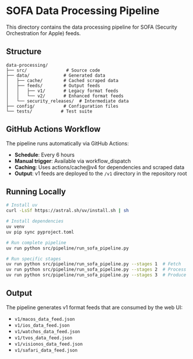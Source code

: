# SOFA Data Processing Pipeline

This directory contains the data processing pipeline for SOFA (Security Orchestration for Apple) feeds.

## Structure

```
data-processing/
├── src/               # Source code
├── data/             # Generated data
│   ├── cache/        # Cached scraped data
│   ├── feeds/        # Output feeds
│   │   ├── v1/       # Legacy format feeds
│   │   └── v2/       # Enhanced format feeds
│   └── security_releases/  # Intermediate data
├── config/           # Configuration files
└── tests/           # Test suite
```

## GitHub Actions Workflow

The pipeline runs automatically via GitHub Actions:
- **Schedule**: Every 6 hours
- **Manual trigger**: Available via workflow_dispatch
- **Caching**: Uses actions/cache@v4 for dependencies and scraped data
- **Output**: v1 feeds are deployed to the `/v1` directory in the repository root

## Running Locally

```bash
# Install uv
curl -LsSf https://astral.sh/uv/install.sh | sh

# Install dependencies
uv venv
uv pip sync pyproject.toml

# Run complete pipeline
uv run python src/pipeline/run_sofa_pipeline.py

# Run specific stages
uv run python src/pipeline/run_sofa_pipeline.py --stages 1  # Fetch
uv run python src/pipeline/run_sofa_pipeline.py --stages 2  # Process
uv run python src/pipeline/run_sofa_pipeline.py --stages 3  # Produce
```

## Output

The pipeline generates v1 format feeds that are consumed by the web UI:
- `v1/macos_data_feed.json`
- `v1/ios_data_feed.json`
- `v1/watchos_data_feed.json`
- `v1/tvos_data_feed.json`
- `v1/visionos_data_feed.json`
- `v1/safari_data_feed.json`